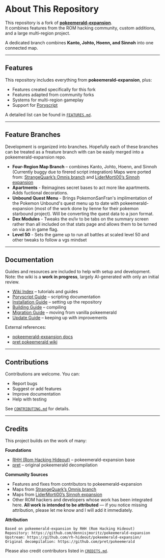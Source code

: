 # About This Repository

This repository is a fork of **[pokeemerald-expansion](https://github.com/rh-hideout/pokeemerald-expansion/)**.  
It combines features from the ROM hacking community, custom additions, and a large multi-region project.  

A dedicated branch combines **Kanto, Johto, Hoenn, and Sinnoh** into one connected map.  


---

## Features

This repository includes everything from **pokeemerald-expansion**, plus:  

- Features created specifically for this fork  
- Features adapted from community forks  
- Systems for multi-region gameplay  
- Support for [Poryscript](README_poryscript.md)  

A detailed list can be found in [`FEATURES.md`](FEATURES.md).  

---

## Feature Branches

Development is organized into branches. Hopefully each of these branches can be treated as a freature branch with can be easily merged into a pokeemerald-expansion repo.

- **Four-Region Map Branch** – combines Kanto, Johto, Hoenn, and Sinnoh (Currently buggy due to firered script integration) Maps were ported from: [StrangeQuark’s Omnis branch](https://github.com/StrangeQuark/pokeemerald/tree/omnis#) and [LiderMorti00’s Sinnoh expansion](https://github.com/LiderMorti00/Sinnoh-pokeemerald-expansion)  
- **Apartments** - Reimagines secret bases to act more like apartments. Adds fuctional decorations.
- **Unbound Quest Menu** - Brings PokemonSanFran's implimentation of the Pokemon Unbound's quest menu up to date with pokeemerald-expansion (most of the work done by lienne for their pokemon starbound project). Will be converting the quest data to a json format.
- **Dex Modules** - Tweaks the ev/iv to be tabs on the summary screen rather than all included on that stats page and allows them to be turned on via an in game flag.
- **Level 50** - Sets the game up to run all battles at scaled level 50 and other tweaks to follow a vgs mindset

---

## Documentation

Guides and resources are included to help with setup and development.  
Note: the wiki is a **work in progress**, largely AI-generated with only an initial review.  

- [Wiki Index](docs/tutorials/wiki_index.md) – tutorials and guides  
- [Poryscript Guide](README_poryscript.md) – scripting documentation  
- [Installation Guide](INSTALL.md) – setting up the repository  
- [Building Guide](INSTALL.md#Building-pokeemerald-expansion) – compiling  
- [Migration Guide](INSTALL.md#Migrating-from-pokeemerald) – moving from vanilla pokeemerald  
- [Update Guide](INSTALL.md#Updating-pokeemerald-expansion) – keeping up with improvements  

External references:  
- [pokeemerald-expansion docs](https://rh-hideout.github.io/pokeemerald-expansion/)  
- [pret pokeemerald wiki](https://github.com/pret/pokeemerald/wiki)  

---

## Contributions

Contributions are welcome. You can:  

- Report bugs  
- Suggest or add features  
- Improve documentation  
- Help with testing  

See [`CONTRIBUTING.md`](CONTRIBUTING.md) for details.  

---

## Credits

This project builds on the work of many:  

**Foundations**  
- [RHH (Rom Hacking Hideout)](https://github.com/rh-hideout/pokeemerald-expansion/) – pokeemerald-expansion base  
- [pret](https://github.com/pret/pokeemerald) – original pokeemerald decompilation  

**Community Sources**  
- Features and fixes from contributors to pokeemerald-expansion  
- Maps from [StrangeQuark’s Omnis branch](https://github.com/StrangeQuark/pokeemerald/tree/omnis#)  
- Maps from [LiderMorti00’s Sinnoh expansion](https://github.com/LiderMorti00/Sinnoh-pokeemerald-expansion)  
- Other ROM hackers and developers whose work has been integrated here. **All work is intended to be attributed** — if you notice missing attribution, please let me know and I will add it immediately.  

**Attribution**  
```
Based on pokeemerald-expansion by RHH (Rom Hacking Hideout)
Repository: https://github.com/dennisjmoritz/pokeemerald-expansion
Upstream: https://github.com/rh-hideout/pokeemerald-expansion/
Original decompilation: https://github.com/pret/pokeemerald
```

Please also credit contributors listed in [`CREDITS.md`](CREDITS.md).  
